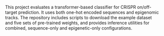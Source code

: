 This project evaluates a transformer-based classifier for CRISPR on/off-target prediction. It uses both one-hot encoded sequences and epigenomic tracks. The repository includes scripts to download the example dataset and five sets of pre-trained weights, and provides inference utilities for combined, sequence-only and epigenetic-only configurations.
